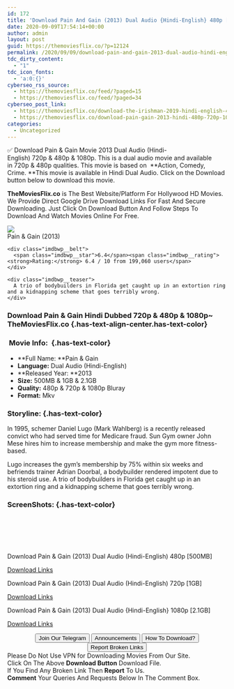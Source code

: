 ```yaml
---
id: 172
title: 'Download Pain And Gain (2013) Dual Audio {Hindi-English} 480p [500MB] || 720p [1GB] || 1080p [2.1GB]'
date: 2020-09-09T17:54:14+00:00
author: admin
layout: post
guid: https://themoviesflix.co/?p=12124
permalink: /2020/09/09/download-pain-and-gain-2013-dual-audio-hindi-english-480p-500mb-720p-1gb-1080p-2-1gb/
tdc_dirty_content:
  - "1"
tdc_icon_fonts:
  - 'a:0:{}'
cyberseo_rss_source:
  - https://themoviesflix.co/feed/?paged=15
  - https://themoviesflix.co/feed/?paged=34
cyberseo_post_link:
  - https://themoviesflix.co/download-the-irishman-2019-hindi-english-480p-720p-1080p/
  - https://themoviesflix.co/download-pain-gain-2013-hindi-480p-720p-1080p/
categories:
  - Uncategorized
---
```

✅ Download Pain & Gain&nbsp;Movie&nbsp;2013 Dual Audio (Hindi-English)&nbsp;720p&nbsp;&&nbsp;480p&nbsp;& 1080p. This is&nbsp;a&nbsp;dual audio&nbsp;movie and available in&nbsp;720p&nbsp;&&nbsp;480p&nbsp;qualities. This movie is based on &nbsp;**Action, Comedy, Crime.&nbsp;**This movie is available in Hindi Dual Audio. Click on the Download button below to download this movie.

**TheMoviesFlix.co**&nbsp;is The Best Website/Platform For Hollywood HD Movies. We Provide Direct Google Drive Download Links For Fast And Secure Downloading. Just Click On Download Button And Follow Steps To Download And Watch Movies Online For Free.

<div class="imdbwp imdbwp--movie dark">
  <div class="imdbwp__thumb">
    <a class="imdbwp__link" target="_blank" title="Pain & Gain" href="https://www.imdb.com/title/tt1980209/" rel="nofollow noopener noreferrer"><img class="imdbwp__img" src="https://m.media-amazon.com/images/M/MV5BMTU0NDE5NTU0OV5BMl5BanBnXkFtZTcwMzI1OTMzOQ@@._V1_SX300.jpg" /></a>
  </div>
  
  <div class="imdbwp__content">
    <div class="imdbwp__header">
      <span class="imdbwp__title">Pain & Gain</span> (2013)
    </div>
    
    <div class="imdbwp__belt">
      <span class="imdbwp__star">6.4</span><span class="imdbwp__rating"><strong>Rating:</strong> 6.4 / 10 from 199,060 users</span>
    </div>
    
    <div class="imdbwp__teaser">
      A trio of bodybuilders in Florida get caught up in an extortion ring and a kidnapping scheme that goes terribly wrong.
    </div>
  </div>
</div>

### Download Pain & Gain Hindi&nbsp;Dubbed 720p & 480p & 1080p~ TheMoviesFlix.co {.has-text-align-center.has-text-color}

### &nbsp;Movie Info:&nbsp; {.has-text-color}

  * **Full Name:&nbsp;**Pain & Gain
  * **Language:**&nbsp;Dual Audio (Hindi-English)
  * **Released Year:&nbsp;**2013
  * **Size:**&nbsp;500MB & 1GB & 2.1GB
  * **Quality:**&nbsp;480p & 720p & 1080p Bluray
  * **Format:**&nbsp;Mkv

### Storyline: {.has-text-color}

In 1995, schemer Daniel Lugo (Mark Wahlberg) is a recently released convict who had served time for Medicare fraud. Sun Gym owner John Mese hires him to increase membership and make the gym more fitness-based.

Lugo increases the gym’s membership by 75% within six weeks and befriends trainer Adrian Doorbal, a bodybuilder rendered impotent due to his steroid use. A trio of bodybuilders in Florida get caught up in an extortion ring and a kidnapping scheme that goes terribly wrong.

### ScreenShots: {.has-text-color}

<div class="wp-block-image">
  <figure class="aligncenter"><img src="https://i.imgur.com/dyimZYR.jpg" alt /></figure>
</div>

<div class="wp-block-image">
  <figure class="aligncenter"><img src="https://i.imgur.com/TIqJYbA.png" alt /></figure>
</div>

<div class="wp-block-image">
  <figure class="aligncenter"><img src="https://i.imgur.com/GSoU8AE.png" alt /></figure>
</div>

<div class="wp-block-image">
  <figure class="aligncenter"><img src="https://i.imgur.com/inZhD1D.jpg" alt /></figure>
</div>

<div class="wp-block-image">
  <figure class="aligncenter"><img src="https://i.imgur.com/o8M34RR.png" alt /></figure>
</div>

<div class="wp-block-image">
  <figure class="aligncenter"><img src="https://i.imgur.com/FCq2iA0.png" alt /></figure>
</div>

<p class="has-text-align-center has-text-color has-medium-font-size">
  Download Pain & Gain (2013) Dual Audio (Hindi-English) 480p [500MB]
</p>

<span class="mb-center maxbutton-3-center"><span class="maxbutton-3-container mb-container"><a class="maxbutton-3 maxbutton maxbutton-post-button" target="_blank" rel="nofollow noopener noreferrer" href="https://coinquint.com/a10732/"><span class="mb-text">Download Links</span></a></span></span>

<p class="has-text-align-center has-text-color has-medium-font-size">
  Download Pain & Gain (2013) Dual Audio (Hindi-English) 720p [1GB]
</p>

<span class="mb-center maxbutton-3-center"><span class="maxbutton-3-container mb-container"><a class="maxbutton-3 maxbutton maxbutton-post-button" target="_blank" rel="nofollow noopener noreferrer" href="https://coinquint.com/a10734/"><span class="mb-text">Download Links</span></a></span></span>

<p class="has-text-align-center has-text-color has-medium-font-size">
  Download Pain & Gain (2013) Dual Audio {Hindi-English} 1080p [2.1GB]
</p>

<span class="mb-center maxbutton-3-center"><span class="maxbutton-3-container mb-container"><a class="maxbutton-3 maxbutton maxbutton-post-button" target="_blank" rel="nofollow noopener noreferrer" href="https://coinquint.com/a10736/"><span class="mb-text">Download Links</span></a></span></span>

<center>
</center>

<center>
  <a href="https://t.me/themoviesflixcom" target="_blank" data-wpel-link="external" rel="nofollow external noopener noreferrer"><button class="button button5">Join Our Telegram</button></a> <a href="https://themoviesflix.co/download-pain-gain-2013-hindi-480p-720p-1080p/#" target="_blank" data-wpel-link="external" rel="nofollow external noopener noreferrer"><button class="button button5">Announcements</button></a> <a href="https://themoviesflix.com/how-to-download/" target="_blank" data-wpel-link="external" rel="nofollow external noopener noreferrer"><button class="button button5">How To Download?</button></a> <a href="https://themoviesflix.co/download-pain-gain-2013-hindi-480p-720p-1080p/#" target="_blank" data-wpel-link="external" rel="nofollow external noopener noreferrer"><button class="button button5">Report Broken Links</button></a>
</center>

<div class="alert alert-danger">
  Please Do Not Use VPN for Downloading Movies From Our Site.
</div>

<div class="alert alert-success">
  Click On The Above <strong>Download Button</strong> Download File.
</div>

<div class="alert alert-warning">
  If You Find Any Broken Link Then <strong>Report</strong> To Us.
</div>

<div class="alert alert-info">
  <strong>Comment</strong> Your Queries And Requests Below In The Comment Box.
</div>